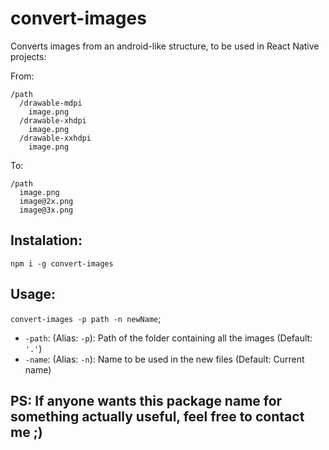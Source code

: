 # convert-images

Converts images from an android-like structure, to be used in React Native projects:

From:
```
/path
  /drawable-mdpi
    image.png
  /drawable-xhdpi
    image.png
  /drawable-xxhdpi
    image.png
```
To:
```
/path
  image.png
  image@2x.png
  image@3x.png
```

## Instalation:
`npm i -g convert-images`

## Usage:

`convert-images -p path -n newName`;

- `-path`: (Alias: `-p`): Path of the folder containing all the images (Default: `'.'`)
- `-name`: (Alias: `-n`): Name to be used in the new files (Default: Current name)

## PS: If anyone wants this package name for something actually useful, feel free to contact me ;)
